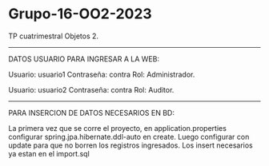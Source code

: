 # Grupo-16-OO2-2023
TP cuatrimestral Objetos 2.

----------------------------------------------------------
DATOS USUARIO PARA INGRESAR A LA WEB:

Usuario: usuario1  Contraseña: contra Rol: Administrador.

Usuario: usuario2 Contraseña: contra Rol: Auditor.

--------------------------------------------------------

PARA INSERCION DE DATOS NECESARIOS EN BD:

La primera vez que se corre el proyecto, en application.properties configurar spring.jpa.hibernate.ddl-auto en create.
Luego configurar con update para que no borren los registros ingresados.
Los insert necesarios ya estan en el import.sql
